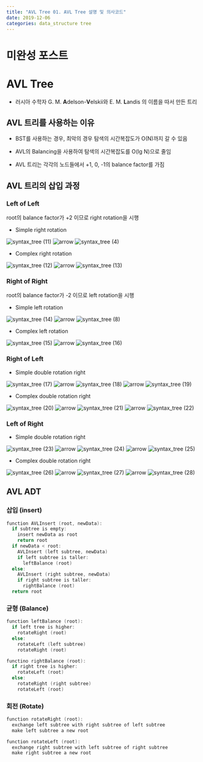 ```yaml
---
title: "AVL Tree 01. AVL Tree 설명 및 의사코드"
date: 2019-12-06
categories: data_structure tree
---
```


# 미완성 포스트

# AVL Tree

* 러시아 수학자 G. M. **A**delson-**V**elskii와 E. M. **L**andis 의 이름을 따서 만든 트리 

## AVL 트리를 사용하는 이유

* BST를 사용하는 경우, 최악의 경우 탐색의 시간복잡도가 O(N)까지 갈 수 있음

* AVL의 Balancing을 사용하여 탐색의 시간복잡도를 O(lg N)으로 줄임

* AVL 트리는 각각의 노드들에서 +1, 0, -1의 balance factor를 가짐

## AVL 트리의 삽입 과정

### Left of Left

root의 balance factor가 +2 이므로 right rotation을 시행

* Simple right rotation

![syntax_tree (11)](https://user-images.githubusercontent.com/26007107/70288917-8781cf80-1816-11ea-8f8d-fd6c7b3de40d.png)
![arrow](https://user-images.githubusercontent.com/26007107/70289542-67eba680-1818-11ea-9b2e-080d5795fc7e.png)
![syntax_tree (4)](https://user-images.githubusercontent.com/26007107/70288686-ba779380-1815-11ea-8de1-5a481a0c6ff4.png)

* Complex right rotation

![syntax_tree (12)](https://user-images.githubusercontent.com/26007107/70288933-98cadc00-1816-11ea-94e9-9000e22c1be5.png)
![arrow](https://user-images.githubusercontent.com/26007107/70289542-67eba680-1818-11ea-9b2e-080d5795fc7e.png)
![syntax_tree (13)](https://user-images.githubusercontent.com/26007107/70288962-a84a2500-1816-11ea-9ce1-ca51cd4527b8.png)

### Right of Right

root의 balance factor가 -2 이므로 left rotation을 시행

* Simple left rotation

![syntax_tree (14)](https://user-images.githubusercontent.com/26007107/70288974-b5671400-1816-11ea-94a4-afd8d7a9da60.png)
![arrow](https://user-images.githubusercontent.com/26007107/70289542-67eba680-1818-11ea-9b2e-080d5795fc7e.png)
![syntax_tree (8)](https://user-images.githubusercontent.com/26007107/70288857-4be70580-1816-11ea-9174-03d9f6b57120.png)

* Complex left rotation

![syntax_tree (15)](https://user-images.githubusercontent.com/26007107/70288996-c44dc680-1816-11ea-960b-8398db13ecfb.png)
![arrow](https://user-images.githubusercontent.com/26007107/70289542-67eba680-1818-11ea-9b2e-080d5795fc7e.png)
![syntax_tree (16)](https://user-images.githubusercontent.com/26007107/70289012-d2034c00-1816-11ea-8fed-83b62b630e13.png)

### Right of Left

* Simple double rotation right

![syntax_tree (17)](https://user-images.githubusercontent.com/26007107/70289104-17277e00-1817-11ea-95d7-a4cb1c6d8145.png)
![arrow](https://user-images.githubusercontent.com/26007107/70289542-67eba680-1818-11ea-9b2e-080d5795fc7e.png)
![syntax_tree (18)](https://user-images.githubusercontent.com/26007107/70289119-20184f80-1817-11ea-8140-47145978530e.png)
![arrow](https://user-images.githubusercontent.com/26007107/70289542-67eba680-1818-11ea-9b2e-080d5795fc7e.png)
![syntax_tree (19)](https://user-images.githubusercontent.com/26007107/70289126-27d7f400-1817-11ea-9db5-fac84639f577.png)

* Complex double rotation right

![syntax_tree (20)](https://user-images.githubusercontent.com/26007107/70289247-89985e00-1817-11ea-8b80-17cc8066e9eb.png)
![arrow](https://user-images.githubusercontent.com/26007107/70289542-67eba680-1818-11ea-9b2e-080d5795fc7e.png)
![syntax_tree (21)](https://user-images.githubusercontent.com/26007107/70289278-9ddc5b00-1817-11ea-81dd-63fc72fc9d20.png)
![arrow](https://user-images.githubusercontent.com/26007107/70289542-67eba680-1818-11ea-9b2e-080d5795fc7e.png)
![syntax_tree (22)](https://user-images.githubusercontent.com/26007107/70289306-b2205800-1817-11ea-857b-515b261f77d5.png)

### Left of Right

* Simple double rotation right

![syntax_tree (23)](https://user-images.githubusercontent.com/26007107/70289652-c0bb3f00-1818-11ea-80f6-7f06221283e5.png)
![arrow](https://user-images.githubusercontent.com/26007107/70289542-67eba680-1818-11ea-9b2e-080d5795fc7e.png)
![syntax_tree (24)](https://user-images.githubusercontent.com/26007107/70289670-cf095b00-1818-11ea-9405-f7203d4df3bf.png)
![arrow](https://user-images.githubusercontent.com/26007107/70289542-67eba680-1818-11ea-9b2e-080d5795fc7e.png)
![syntax_tree (25)](https://user-images.githubusercontent.com/26007107/70289671-d03a8800-1818-11ea-8b7f-0de262bf8282.png)

* Complex double rotation right

![syntax_tree (26)](https://user-images.githubusercontent.com/26007107/70289704-f3fdce00-1818-11ea-9652-08c9e46ec7b1.png)
![arrow](https://user-images.githubusercontent.com/26007107/70289542-67eba680-1818-11ea-9b2e-080d5795fc7e.png)
![syntax_tree (27)](https://user-images.githubusercontent.com/26007107/70289707-f52efb00-1818-11ea-8d18-9cf17bbfbb2a.png)
![arrow](https://user-images.githubusercontent.com/26007107/70289542-67eba680-1818-11ea-9b2e-080d5795fc7e.png)
![syntax_tree (28)](https://user-images.githubusercontent.com/26007107/70289708-f5c79180-1818-11ea-92a1-776d1680434f.png)

## AVL ADT

### 삽입 (insert)

```c
function AVLInsert (root, newData):
  if subtree is empty:
    insert newData as root
    return root
  if newData < root:
    AVLInsert (left subtree, newData)
    if left subtree is taller:
      leftBalance (root)
  else:
    AVLInsert (right subtree, newData)
    if right subtree is taller:
      rightBalance (root)
  return root
```

### 균형 (Balance)

```c
function leftBalance (root):
  if left tree is higher:
    rotateRight (root)
  else:
    rotateLeft (left subtree)
    rotateRight (root)
```

```c
functino rightBalance (root):
  if right tree is higher:
    rotateLeft (root)
  else:
    rotateRight (right subtree)
    rotateLeft (root)
```

### 회전 (Rotate)

```c
function rotateRight (root):
  exchange left subtree with right subtree of left subtree
  make left subtree a new root
```

```c
function rotateLeft (root):
  exchange right subtree with left subtree of right subtree
  make right subtree a new root
```
